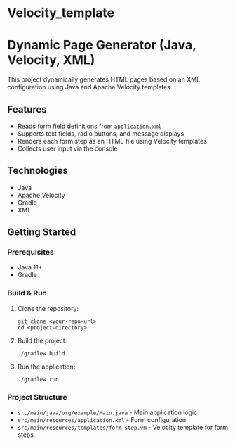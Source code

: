 # Velocity_template
# Dynamic Page Generator (Java, Velocity, XML)

This project dynamically generates HTML pages based on an XML configuration using Java and Apache Velocity templates.

## Features

- Reads form field definitions from `application.xml`
- Supports text fields, radio buttons, and message displays
- Renders each form step as an HTML file using Velocity templates
- Collects user input via the console

## Technologies

- Java
- Apache Velocity
- Gradle
- XML

## Getting Started

### Prerequisites

- Java 11+
- Gradle

### Build & Run

1. Clone the repository:
    ```
    git clone <your-repo-url>
    cd <project-directory>
    ```

2. Build the project:
    ```
    ./gradlew build
    ```

3. Run the application:
    ```
    ./gradlew run
    ```

### Project Structure

- `src/main/java/org/example/Main.java` - Main application logic
- `src/main/resources/application.xml` - Form configuration
- `src/main/resources/templates/form_step.vm` - Velocity template for form steps

